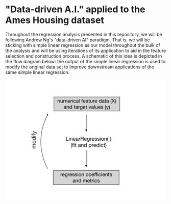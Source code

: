 # "Data-driven A.I." applied to the Ames Housing dataset

Throughout the regression analysis presented in this repository, we will be following Andrew Ng's "data-driven AI" paradigm.
That is, we will be sticking with simple linear regression as our model throughout the bulk of the analysis and will be using
iterations of its application to aid in the feature selection and construction process. A schematic of this idea is depicted in the
flow diagram below: the output of the simple linear regression is used to modify the original data set to improve downstream applications of the same simple linear regression.

<img src="lin_reg_feat_eng_loop.001.png">

